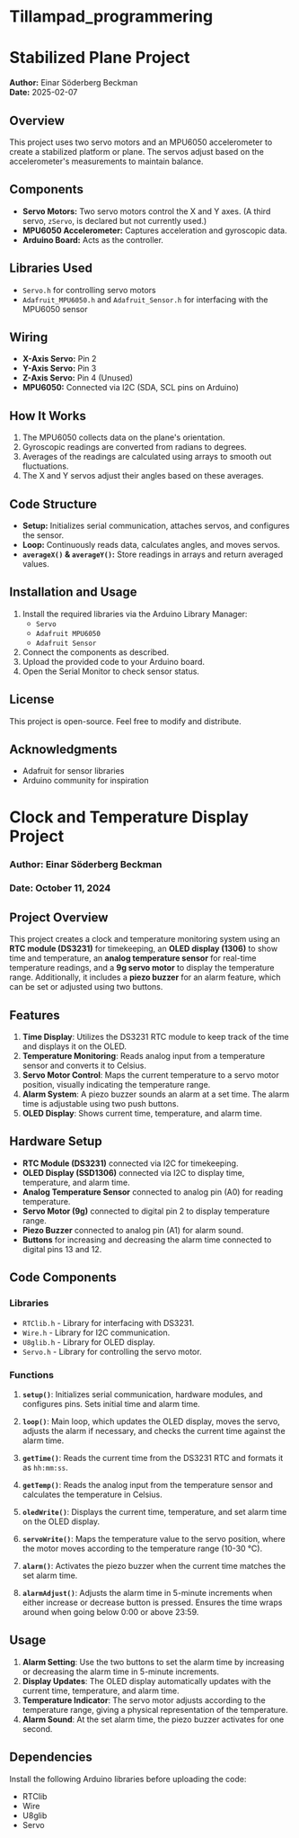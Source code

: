 # Tillampad_programmering

# Stabilized Plane Project

**Author:** Einar Söderberg Beckman  
**Date:** 2025-02-07  

## Overview
This project uses two servo motors and an MPU6050 accelerometer to create a stabilized platform or plane. The servos adjust based on the accelerometer's measurements to maintain balance.

## Components
- **Servo Motors:** Two servo motors control the X and Y axes. (A third servo, `zServo`, is declared but not currently used.)
- **MPU6050 Accelerometer:** Captures acceleration and gyroscopic data.
- **Arduino Board:** Acts as the controller.

## Libraries Used
- `Servo.h` for controlling servo motors  
- `Adafruit_MPU6050.h` and `Adafruit_Sensor.h` for interfacing with the MPU6050 sensor

## Wiring
- **X-Axis Servo:** Pin 2  
- **Y-Axis Servo:** Pin 3  
- **Z-Axis Servo:** Pin 4 (Unused)  
- **MPU6050:** Connected via I2C (SDA, SCL pins on Arduino)

## How It Works
1. The MPU6050 collects data on the plane's orientation.
2. Gyroscopic readings are converted from radians to degrees.
3. Averages of the readings are calculated using arrays to smooth out fluctuations.
4. The X and Y servos adjust their angles based on these averages.

## Code Structure
- **Setup:** Initializes serial communication, attaches servos, and configures the sensor.
- **Loop:** Continuously reads data, calculates angles, and moves servos.
- **`averageX()` & `averageY()`:** Store readings in arrays and return averaged values.

## Installation and Usage
1. Install the required libraries via the Arduino Library Manager:
    - `Servo`
    - `Adafruit MPU6050`
    - `Adafruit Sensor`
2. Connect the components as described.
3. Upload the provided code to your Arduino board.
4. Open the Serial Monitor to check sensor status.

## License
This project is open-source. Feel free to modify and distribute.

## Acknowledgments
- Adafruit for sensor libraries
- Arduino community for inspiration


# Clock and Temperature Display Project

### Author: Einar Söderberg Beckman  
### Date: October 11, 2024

## Project Overview

This project creates a clock and temperature monitoring system using an **RTC module (DS3231)** for timekeeping, an **OLED display (1306)** to show time and temperature, an **analog temperature sensor** for real-time temperature readings, and a **9g servo motor** to display the temperature range. Additionally, it includes a **piezo buzzer** for an alarm feature, which can be set or adjusted using two buttons.

## Features

1. **Time Display**: Utilizes the DS3231 RTC module to keep track of the time and displays it on the OLED.
2. **Temperature Monitoring**: Reads analog input from a temperature sensor and converts it to Celsius.
3. **Servo Motor Control**: Maps the current temperature to a servo motor position, visually indicating the temperature range.
4. **Alarm System**: A piezo buzzer sounds an alarm at a set time. The alarm time is adjustable using two push buttons.
5. **OLED Display**: Shows current time, temperature, and alarm time.

## Hardware Setup

- **RTC Module (DS3231)** connected via I2C for timekeeping.
- **OLED Display (SSD1306)** connected via I2C to display time, temperature, and alarm time.
- **Analog Temperature Sensor** connected to analog pin (A0) for reading temperature.
- **Servo Motor (9g)** connected to digital pin 2 to display temperature range.
- **Piezo Buzzer** connected to analog pin (A1) for alarm sound.
- **Buttons** for increasing and decreasing the alarm time connected to digital pins 13 and 12.

## Code Components

### Libraries

- `RTClib.h` - Library for interfacing with DS3231.
- `Wire.h` - Library for I2C communication.
- `U8glib.h` - Library for OLED display.
- `Servo.h` - Library for controlling the servo motor.

### Functions

1. **`setup()`**: Initializes serial communication, hardware modules, and configures pins. Sets initial time and alarm time.
  
2. **`loop()`**: Main loop, which updates the OLED display, moves the servo, adjusts the alarm if necessary, and checks the current time against the alarm time.

3. **`getTime()`**: Reads the current time from the DS3231 RTC and formats it as `hh:mm:ss`.

4. **`getTemp()`**: Reads the analog input from the temperature sensor and calculates the temperature in Celsius.

5. **`oledWrite()`**: Displays the current time, temperature, and set alarm time on the OLED display.

6. **`servoWrite()`**: Maps the temperature value to the servo position, where the motor moves according to the temperature range (10-30 °C).

7. **`alarm()`**: Activates the piezo buzzer when the current time matches the set alarm time.

8. **`alarmAdjust()`**: Adjusts the alarm time in 5-minute increments when either increase or decrease button is pressed. Ensures the time wraps around when going below 0:00 or above 23:59.

## Usage

1. **Alarm Setting**: Use the two buttons to set the alarm time by increasing or decreasing the alarm time in 5-minute increments.
2. **Display Updates**: The OLED display automatically updates with the current time, temperature, and alarm time.
3. **Temperature Indicator**: The servo motor adjusts according to the temperature range, giving a physical representation of the temperature.
4. **Alarm Sound**: At the set alarm time, the piezo buzzer activates for one second.

## Dependencies

Install the following Arduino libraries before uploading the code:

- RTClib
- Wire
- U8glib
- Servo
